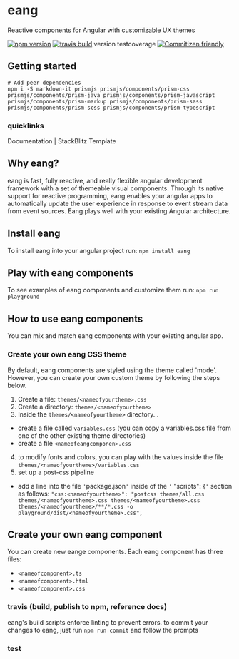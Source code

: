 # eang
Reactive components for Angular with customizable UX themes

[![npm version](https://img.shields.io/npm/v/eang.svg)](https://www.npmjs.com/package/eang) [![travis build](https://img.shields.io/travis/eascientific/eang.svg)](https://travis-ci.org/eascientific/eang) version testcoverage
[![Commitizen friendly](https://img.shields.io/badge/commitizen-friendly-brightgreen.svg)](http://commitizen.github.io/cz-cli/)

## Getting started

```
# Add peer dependencies
npm i -S markdown-it prismjs prismjs/components/prism-css prismjs/components/prism-java prismjs/components/prism-javascript prismjs/components/prism-markup prismjs/components/prism-sass prismjs/components/prism-scss prismjs/components/prism-typescript
```

### quicklinks
Documentation | StackBlitz Template

## Why eang?
eang is fast, fully reactive, and really flexible angular development framework with a set of themeable visual components. Through its native support for reactive programming, eang enables your angular apps to automatically update the user experience in response to event stream data from event sources. Eang plays well with your existing Angular architecture.

## Install eang
To install eang into your angular project run: `npm install eang` 

## Play with eang components
To see examples of eang components and customize them run: `npm run playground` 

## How to use eang components
You can mix and match eang components with your existing angular app. 

### Create your own eang CSS theme
By default, eang components are styled using the theme called 'mode'. However, you can create your own custom theme by following the steps below.
1. Create a file: `themes/<nameofyourtheme>.css`
2. Create a directory: `themes/<nameofyourtheme>`
3. Inside the `themes/<nameofyourtheme>` directory...
  * create a file called `variables.css` (you can copy a variables.css file from one of the other existing theme directories)
  * create a file `<nameofeangcomponen>.css`
4. to modify fonts and colors, you can play with the values inside the file `themes/<nameofyourtheme>/variables.css`
5. set up a post-css pipeline
  * add a line into the file `'`package.json`'` inside of the `'` "scripts": {`'` section as follows: `"css:<nameofyourtheme>": "postcss themes/all.css themes/<nameofyourtheme>.css themes/<nameofyourtheme>.css themes/<nameofyourtheme>/**/*.css -o playground/dist/<nameofyourtheme>.css",`

## Create your own eang component
You can create new eange components. Each eang component has three files:
* `<nameofcomponent>.ts`
* `<nameofcomponent>.html`
* `<nameofcomponent>.css`

### travis (build, publish to npm, reference docs)
eang's build scripts enforce linting to prevent errors.
to commit your changes to eang, just  run `npm run commit` and follow the prompts
### test
